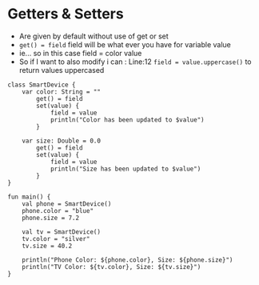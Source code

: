 # Getters  & Setters
- Are given by default without use of get or set
- `get() = field`  field will be what ever you have for variable value
- ie... so in this case field = color value
- So if I want to also modify i can : Line:12 `field = value.uppercase()` to return values uppercased

```
class SmartDevice {
    var color: String = ""
        get() = field
        set(value) {
            field = value
            println("Color has been updated to $value")
        }

    var size: Double = 0.0
        get() = field
        set(value) {
            field = value
            println("Size has been updated to $value")
        }
}

fun main() {
    val phone = SmartDevice()
    phone.color = "blue"
    phone.size = 7.2

    val tv = SmartDevice()
    tv.color = "silver"
    tv.size = 40.2

    println("Phone Color: ${phone.color}, Size: ${phone.size}")
    println("TV Color: ${tv.color}, Size: ${tv.size}")
}

```
